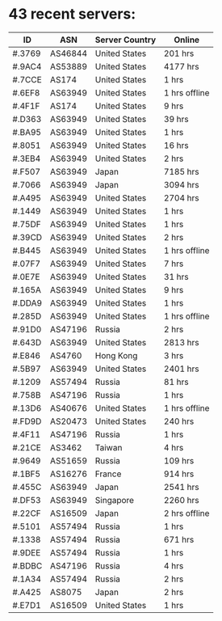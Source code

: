 # 43 recent servers:

| ID | ASN | Server Country | Online |
| ------ | ------ | ------ | ------ |
| #.3769 | AS46844 | United States | 201 hrs |
| #.9AC4 | AS53889 | United States | 4177 hrs |
| #.7CCE | AS174 | United States | 1 hrs |
| #.6EF8 | AS63949 | United States | 1 hrs offline |
| #.4F1F | AS174 | United States | 9 hrs |
| #.D363 | AS63949 | United States | 39 hrs |
| #.BA95 | AS63949 | United States | 1 hrs |
| #.8051 | AS63949 | United States | 16 hrs |
| #.3EB4 | AS63949 | United States | 2 hrs |
| #.F507 | AS63949 | Japan | 7185 hrs |
| #.7066 | AS63949 | Japan | 3094 hrs |
| #.A495 | AS63949 | United States | 2704 hrs |
| #.1449 | AS63949 | United States | 1 hrs |
| #.75DF | AS63949 | United States | 1 hrs |
| #.39CD | AS63949 | United States | 2 hrs |
| #.B445 | AS63949 | United States | 1 hrs offline |
| #.07F7 | AS63949 | United States | 7 hrs |
| #.0E7E | AS63949 | United States | 31 hrs |
| #.165A | AS63949 | United States | 9 hrs |
| #.DDA9 | AS63949 | United States | 1 hrs |
| #.285D | AS63949 | United States | 1 hrs offline |
| #.91D0 | AS47196 | Russia | 2 hrs |
| #.643D | AS63949 | United States | 2813 hrs |
| #.E846 | AS4760 | Hong Kong | 3 hrs |
| #.5B97 | AS63949 | United States | 2401 hrs |
| #.1209 | AS57494 | Russia | 81 hrs |
| #.758B | AS47196 | Russia | 1 hrs |
| #.13D6 | AS40676 | United States | 1 hrs offline |
| #.FD9D | AS20473 | United States | 240 hrs |
| #.4F11 | AS47196 | Russia | 1 hrs |
| #.21CE | AS3462 | Taiwan | 4 hrs |
| #.9649 | AS51659 | Russia | 109 hrs |
| #.1BF5 | AS16276 | France | 914 hrs |
| #.455C | AS63949 | Japan | 2541 hrs |
| #.DF53 | AS63949 | Singapore | 2260 hrs |
| #.22CF | AS16509 | Japan | 2 hrs offline |
| #.5101 | AS57494 | Russia | 1 hrs |
| #.1338 | AS57494 | Russia | 671 hrs |
| #.9DEE | AS57494 | Russia | 1 hrs |
| #.BDBC | AS47196 | Russia | 4 hrs |
| #.1A34 | AS57494 | Russia | 2 hrs |
| #.A425 | AS8075 | Japan | 2 hrs |
| #.E7D1 | AS16509 | United States | 1 hrs |

